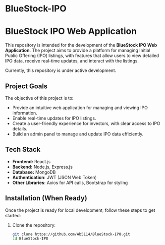 # BlueStock-IPO
# BlueStock IPO Web Application

This repository is intended for the development of the **BlueStock IPO Web Application**. The project aims to provide a platform for managing Initial Public Offering (IPO) listings, with features that allow users to view detailed IPO data, receive real-time updates, and interact with the listings.

Currently, this repository is under active development.

## Project Goals

The objective of this project is to:
- Provide an intuitive web application for managing and viewing IPO information.
- Enable real-time updates for IPO listings.
- Create a user-friendly experience for investors, with clear access to IPO details.
- Build an admin panel to manage and update IPO data efficiently.

## Tech Stack

- **Frontend:** React.js
- **Backend:** Node.js, Express.js
- **Database:** MongoDB
- **Authentication:** JWT (JSON Web Token)
- **Other Libraries:** Axios for API calls, Bootstrap for styling

## Installation (When Ready)

Once the project is ready for local development, follow these steps to get started:

1. Clone the repository:
   ```bash
   git clone https://github.com/Ab5114/BlueStock-IPO.git
   cd BlueStock-IPO
